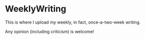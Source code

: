 # WeeklyWriting

This is where I upload my weekly, in fact, once-a-two-week writing.

Any opinion (including criticism) is welcome!

